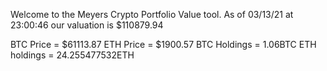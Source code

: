 Welcome to the Meyers Crypto Portfolio Value tool. 
As of 03/13/21 at 23:00:46 our valuation is $110879.94 

BTC Price = $61113.87
 ETH Price = $1900.57
BTC Holdings = 1.06BTC
 ETH holdings = 24.255477532ETH 

